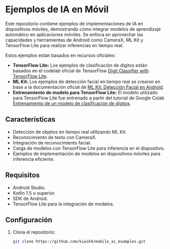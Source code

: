 # Ejemplos de IA en Móvil

Este repositorio contiene ejemplos de implementaciones de IA en dispositivos móviles, demostrando cómo integrar modelos de aprendizaje automático en aplicaciones móviles. Se enfoca en aprovechar las capacidades y herramientas de Android como CameraX, ML Kit y TensorFlow Lite para realizar inferencias en tiempo real.

Estos ejemplos están basados en recursos oficiales:

- **TensorFlow Lite:** Los ejemplos de clasificación de dígitos están basados en el codelab oficial de TensorFlow [Digit Classifier with TensorFlow Lite](https://developer.android.com/codelabs/digit-classifier-tflite).
- **ML Kit:** Los ejemplos de detección facial en tiempo real se crearon en base a la documentación oficial de [ML Kit: Detección Facial en Android](https://developers.google.com/ml-kit/vision/face-detection/android?hl=es-419).
- **Entrenamiento de modelo para TensorFlow Lite:** El modelo utilizado para TensorFlow Lite fue entrenado a partir del tutorial de Google Colab [Entrenamiento de un modelo de clasificación de dígitos](https://colab.research.google.com/github/tensorflow/examples/blob/master/lite/codelabs/digit_classifier/ml/step2_train_ml_model.ipynb).

## Características

- Detección de objetos en tiempo real utilizando ML Kit.
- Reconocimiento de texto con CameraX.
- Integración de reconocimiento facial.
- Carga de modelos con TensorFlow Lite para inferencia en el dispositivo.
- Ejemplos de implementación de modelos en dispositivos móviles para inferencia eficiente.

## Requisitos

- Android Studio.
- Kotlin 1.5 o superior.
- SDK de Android.
- TensorFlow Lite para la integración de modelos.

## Configuración

1. Clona el repositorio:
   ```bash
   git clone https://github.com/kiwik9/mobile_ai_examples.git
